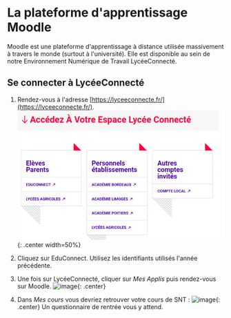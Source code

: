 # La plateforme d'apprentissage Moodle

Moodle est une plateforme d'apprentissage à distance utilisée massivement à travers le monde (surtout à l'université). Elle est disponible au sein de notre Environnement Numérique de Travail LycéeConnecté.

## Se connecter à LycéeConnecté

1. Rendez-vous à l'adresse [https://lyceeconnecte.fr/](https://lyceeconnecte.fr/).
![image](data/mire.png){: .center width=50%}

2. Cliquez sur EduConnect. Utilisez les identifiants utilisés l'année précédente.
1. Une fois sur LycéeConnecté, cliquer sur *Mes Applis* puis rendez-vous sur Moodle.
![image](data/logo.svg){: .center}
1. Dans *Mes cours* vous devriez retrouver votre cours de SNT :
![image](data/mescours.png){: .center}
Un questionnaire de rentrée vous y attend.

